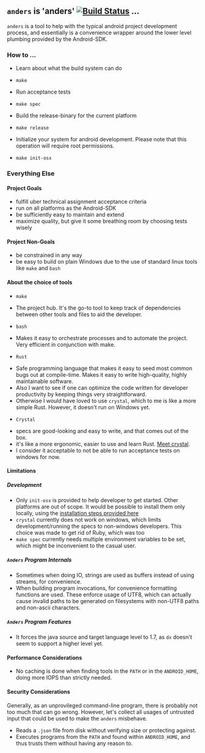 ## `anders` is 'anders' [![Build Status](https://travis-ci.org/Byron/and-rs.svg?branch=master)](https://travis-ci.org/Byron/and-rs) ...
`anders` is a tool to help with the typical android project development process, and essentially is a convenience wrapper around the lower level plumbing provided by the Android-SDK.

### How to ...

* Learn about what the build system can do
 + `make`
* Run acceptance tests
 + `make spec`
* Build the release-binary for the current platform
 + `make release`
* Initialize your system for android development. Please note that this operation will require root permissions.
 + `make init-osx`

### Everything Else

#### Project Goals
* fulfill uber technical assignment acceptance criteria
* run on all platforms as the Android-SDK
* be sufficiently easy to maintain and extend
* maximize quality, but give it some breathing room by choosing tests wisely

#### Project Non-Goals
* be constrained in any way
* be easy to build on plain Windows due to the use of standard linux tools like `make` and `bash`

#### About the choice of tools
* `make`
 + The project hub. It's the go-to tool to keep track of dependencies between other tools and files to aid the developer.
* `bash`
 + Makes it easy to orchestrate processes and to automate the project. Very efficient in conjunction with make.
* `Rust`
 + Safe programming language that makes it easy to seed most common bugs out at compile-time. Makes it easy to write high-quality, highly maintainable software.
 + Also I want to see if one can optimize the code written for developer productivity by keeping things very straightforward.
 + Otherwise I would have loved to use `crystal`, which to me is like a more simple Rust. However, it doesn't run on Windows yet.
* `Crystal`
 + specs are good-looking and easy to write, and that comes out of the box.
 + it's like a more ergonomic, easier to use and learn Rust. [Meet crystal][meet-crystal].
 + I consider it acceptable to not be able to run acceptance tests on windows for now.
 
#### Limitations
##### Development
 * Only `init-osx` is provided to help developer to get started. Other platforms are out of scope. It would be possible to install them only locally, using the [installation steps provided here][manual-android-platform-tools]
 * `crystal` currently does not work on windows, which limits development/running the specs to non-windows developers. This choice was made to get rid of Ruby, which was too
 * `make spec` currently needs multiple environment variables to be set, which might be inconvenient to the casual user.
 
##### `Anders` Program Internals
 * Sometimes when doing IO, strings are used as buffers instead of using streams, for convenience.
 * When building program invocations, for convenience formatting functions are used. These enforce usage of UTF8, which can actually cause invalid paths to be generated on filesystems with non-UTF8 paths and non-ascii characters.
 
##### `Anders` Program Features
 * It forces the java source and target language level to 1.7, as `dx` doesn't seem to support a higher level yet.

#### Performance Considerations
 * No caching is done when finding tools in the `PATH` or in the `ANDROID_HOME`, doing more IOPS than strictly needed.
 
#### Security Considerations
Generally, as an unprovileged command-line program, there is probably not too much that can go wrong. However, let's collect all usages of untrusted input that could be used to make the `anders` misbehave.

 * Reads a `.json` file from disk without verifying size or protecting against.
 * Executes programs from the `PATH` and found within `ANDROID_HOME`, and thus trusts them without having any reason to.

[exe-on-windows]: http://stackoverflow.com/questions/37498864/finding-executable-in-path-with-rust
[manual-android-platform-tools]: http://stackoverflow.com/questions/31374085/installing-adb-on-mac-os-x
[meet-crystal]: https://www.youtube.com/watch?v=tAw5puTcGhA
